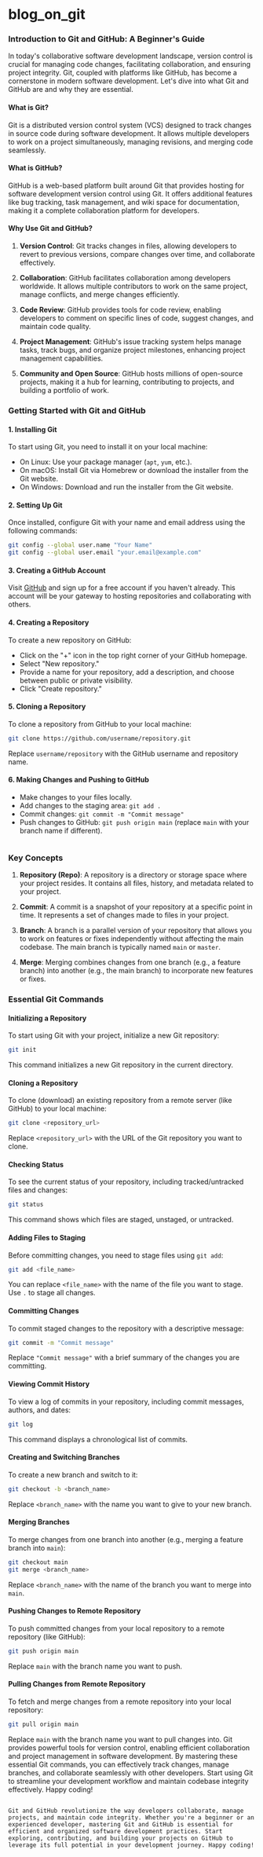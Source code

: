 # blog_on_git



### Introduction to Git and GitHub: A Beginner's Guide

In today's collaborative software development landscape, version control is crucial for managing code changes, facilitating collaboration, and ensuring project integrity. Git, coupled with platforms like GitHub, has become a cornerstone in modern software development. Let's dive into what Git and GitHub are and why they are essential.

#### What is Git?

Git is a distributed version control system (VCS) designed to track changes in source code during software development. It allows multiple developers to work on a project simultaneously, managing revisions, and merging code seamlessly.

#### What is GitHub?

GitHub is a web-based platform built around Git that provides hosting for software development version control using Git. It offers additional features like bug tracking, task management, and wiki space for documentation, making it a complete collaboration platform for developers.

#### Why Use Git and GitHub?

1. **Version Control**: Git tracks changes in files, allowing developers to revert to previous versions, compare changes over time, and collaborate effectively.

2. **Collaboration**: GitHub facilitates collaboration among developers worldwide. It allows multiple contributors to work on the same project, manage conflicts, and merge changes efficiently.

3. **Code Review**: GitHub provides tools for code review, enabling developers to comment on specific lines of code, suggest changes, and maintain code quality.

4. **Project Management**: GitHub's issue tracking system helps manage tasks, track bugs, and organize project milestones, enhancing project management capabilities.

5. **Community and Open Source**: GitHub hosts millions of open-source projects, making it a hub for learning, contributing to projects, and building a portfolio of work.

### Getting Started with Git and GitHub

#### 1. Installing Git

To start using Git, you need to install it on your local machine:
- On Linux: Use your package manager (`apt`, `yum`, etc.).
- On macOS: Install Git via Homebrew or download the installer from the Git website.
- On Windows: Download and run the installer from the Git website.

#### 2. Setting Up Git

Once installed, configure Git with your name and email address using the following commands:
```bash
git config --global user.name "Your Name"
git config --global user.email "your.email@example.com"
```

#### 3. Creating a GitHub Account

Visit [GitHub](https://github.com/) and sign up for a free account if you haven't already. This account will be your gateway to hosting repositories and collaborating with others.

#### 4. Creating a Repository

To create a new repository on GitHub:
- Click on the "+" icon in the top right corner of your GitHub homepage.
- Select "New repository."
- Provide a name for your repository, add a description, and choose between public or private visibility.
- Click "Create repository."

#### 5. Cloning a Repository

To clone a repository from GitHub to your local machine:
```bash
git clone https://github.com/username/repository.git
```
Replace `username/repository` with the GitHub username and repository name.

#### 6. Making Changes and Pushing to GitHub

- Make changes to your files locally.
- Add changes to the staging area: `git add .`
- Commit changes: `git commit -m "Commit message"`
- Push changes to GitHub: `git push origin main` (replace `main` with your branch name if different).
  ```markdown
### Key Concepts

1. **Repository (Repo)**: A repository is a directory or storage space where your project resides. It contains all files, history, and metadata related to your project.

2. **Commit**: A commit is a snapshot of your repository at a specific point in time. It represents a set of changes made to files in your project.

3. **Branch**: A branch is a parallel version of your repository that allows you to work on features or fixes independently without affecting the main codebase. The main branch is typically named `main` or `master`.

4. **Merge**: Merging combines changes from one branch (e.g., a feature branch) into another (e.g., the main branch) to incorporate new features or fixes.

### Essential Git Commands

#### Initializing a Repository

To start using Git with your project, initialize a new Git repository:
```bash
git init
```
This command initializes a new Git repository in the current directory.

#### Cloning a Repository

To clone (download) an existing repository from a remote server (like GitHub) to your local machine:
```bash
git clone <repository_url>
```
Replace `<repository_url>` with the URL of the Git repository you want to clone.

#### Checking Status

To see the current status of your repository, including tracked/untracked files and changes:
```bash
git status
```
This command shows which files are staged, unstaged, or untracked.

#### Adding Files to Staging

Before committing changes, you need to stage files using `git add`:
```bash
git add <file_name>
```
You can replace `<file_name>` with the name of the file you want to stage. Use `.` to stage all changes.

#### Committing Changes

To commit staged changes to the repository with a descriptive message:
```bash
git commit -m "Commit message"
```
Replace `"Commit message"` with a brief summary of the changes you are committing.

#### Viewing Commit History

To view a log of commits in your repository, including commit messages, authors, and dates:
```bash
git log
```
This command displays a chronological list of commits.

#### Creating and Switching Branches

To create a new branch and switch to it:
```bash
git checkout -b <branch_name>
```
Replace `<branch_name>` with the name you want to give to your new branch.

#### Merging Branches

To merge changes from one branch into another (e.g., merging a feature branch into `main`):
```bash
git checkout main
git merge <branch_name>
```
Replace `<branch_name>` with the name of the branch you want to merge into `main`.

#### Pushing Changes to Remote Repository

To push committed changes from your local repository to a remote repository (like GitHub):
```bash
git push origin main
```
Replace `main` with the branch name you want to push.

#### Pulling Changes from Remote Repository

To fetch and merge changes from a remote repository into your local repository:
```bash
git pull origin main
```
Replace `main` with the branch name you want to pull changes into.
Git provides powerful tools for version control, enabling efficient collaboration and project management in software development. By mastering these essential Git commands, you can effectively track changes, manage branches, and collaborate seamlessly with other developers. Start using Git to streamline your development workflow and maintain codebase integrity effectively. Happy coding!
```

Git and GitHub revolutionize the way developers collaborate, manage projects, and maintain code integrity. Whether you're a beginner or an experienced developer, mastering Git and GitHub is essential for efficient and organized software development practices. Start exploring, contributing, and building your projects on GitHub to leverage its full potential in your development journey. Happy coding!
